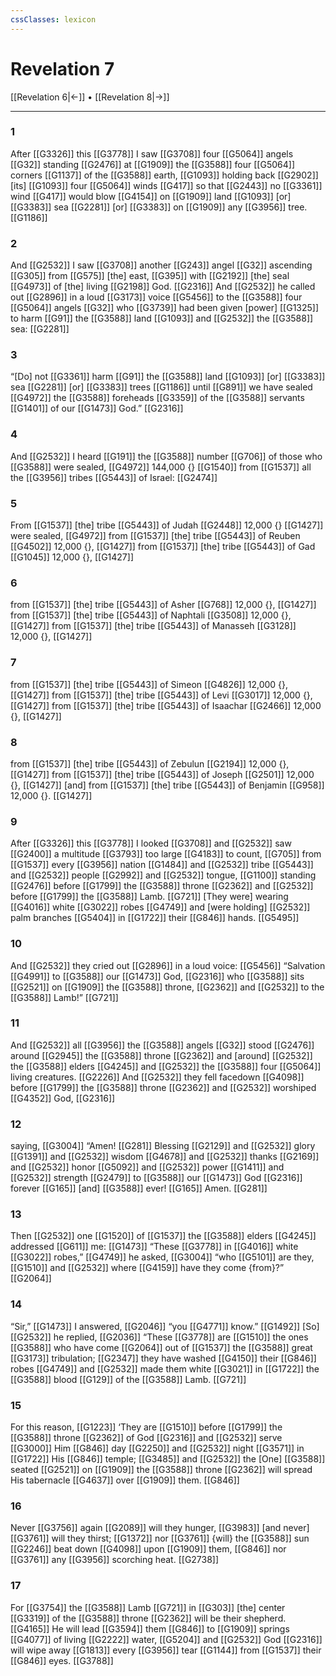 ```yaml
---
cssClasses: lexicon
---
```


# Revelation 7

[[Revelation 6|←]] • [[Revelation 8|→]]

---

### 1
After [[G3326]] this [[G3778]] I saw [[G3708]] four [[G5064]] angels [[G32]] standing [[G2476]] at [[G1909]] the [[G3588]] four [[G5064]] corners [[G1137]] of the [[G3588]] earth, [[G1093]] holding back [[G2902]] [its] [[G1093]] four [[G5064]] winds [[G417]] so that [[G2443]] no [[G3361]] wind [[G417]] would blow [[G4154]] on [[G1909]] land [[G1093]] [or] [[G3383]] sea [[G2281]] [or] [[G3383]] on [[G1909]] any [[G3956]] tree. [[G1186]]

### 2
And [[G2532]] I saw [[G3708]] another [[G243]] angel [[G32]] ascending [[G305]] from [[G575]] [the] east, [[G395]] with [[G2192]] [the] seal [[G4973]] of [the] living [[G2198]] God. [[G2316]] And [[G2532]] he called out [[G2896]] in a loud [[G3173]] voice [[G5456]] to the [[G3588]] four [[G5064]] angels [[G32]] who [[G3739]] had been given [power] [[G1325]] to harm [[G91]] the [[G3588]] land [[G1093]] and [[G2532]] the [[G3588]] sea: [[G2281]]

### 3
“[Do] not [[G3361]] harm [[G91]] the [[G3588]] land [[G1093]] [or] [[G3383]] sea [[G2281]] [or] [[G3383]] trees [[G1186]] until [[G891]] we have sealed [[G4972]] the [[G3588]] foreheads [[G3359]] of the [[G3588]] servants [[G1401]] of our [[G1473]] God.” [[G2316]]

### 4
And [[G2532]] I heard [[G191]] the [[G3588]] number [[G706]] of those who [[G3588]] were sealed, [[G4972]] 144,000 {} [[G1540]] from [[G1537]] all the [[G3956]] tribes [[G5443]] of Israel: [[G2474]]

### 5
From [[G1537]] [the] tribe [[G5443]] of Judah [[G2448]] 12,000 {} [[G1427]] were sealed, [[G4972]] from [[G1537]] [the] tribe [[G5443]] of Reuben [[G4502]] 12,000 {}, [[G1427]] from [[G1537]] [the] tribe [[G5443]] of Gad [[G1045]] 12,000 {}, [[G1427]]

### 6
from [[G1537]] [the] tribe [[G5443]] of Asher [[G768]] 12,000 {}, [[G1427]] from [[G1537]] [the] tribe [[G5443]] of Naphtali [[G3508]] 12,000 {}, [[G1427]] from [[G1537]] [the] tribe [[G5443]] of Manasseh [[G3128]] 12,000 {}, [[G1427]]

### 7
from [[G1537]] [the] tribe [[G5443]] of Simeon [[G4826]] 12,000 {}, [[G1427]] from [[G1537]] [the] tribe [[G5443]] of Levi [[G3017]] 12,000 {}, [[G1427]] from [[G1537]] [the] tribe [[G5443]] of Isaachar [[G2466]] 12,000 {}, [[G1427]]

### 8
from [[G1537]] [the] tribe [[G5443]] of Zebulun [[G2194]] 12,000 {}, [[G1427]] from [[G1537]] [the] tribe [[G5443]] of Joseph [[G2501]] 12,000 {}, [[G1427]] [and] from [[G1537]] [the] tribe [[G5443]] of Benjamin [[G958]] 12,000 {}. [[G1427]]

### 9
After [[G3326]] this [[G3778]] I looked [[G3708]] and [[G2532]] saw [[G2400]] a multitude [[G3793]] too large [[G4183]] to count, [[G705]] from [[G1537]] every [[G3956]] nation [[G1484]] and [[G2532]] tribe [[G5443]] and [[G2532]] people [[G2992]] and [[G2532]] tongue, [[G1100]] standing [[G2476]] before [[G1799]] the [[G3588]] throne [[G2362]] and [[G2532]] before [[G1799]] the [[G3588]] Lamb. [[G721]] [They were] wearing [[G4016]] white [[G3022]] robes [[G4749]] and [were holding] [[G2532]] palm branches [[G5404]] in [[G1722]] their [[G846]] hands. [[G5495]]

### 10
And [[G2532]] they cried out [[G2896]] in a loud voice: [[G5456]] “Salvation [[G4991]] to [[G3588]] our [[G1473]] God, [[G2316]] who [[G3588]] sits [[G2521]] on [[G1909]] the [[G3588]] throne, [[G2362]] and [[G2532]] to the [[G3588]] Lamb!” [[G721]]

### 11
And [[G2532]] all [[G3956]] the [[G3588]] angels [[G32]] stood [[G2476]] around [[G2945]] the [[G3588]] throne [[G2362]] and [around] [[G2532]] the [[G3588]] elders [[G4245]] and [[G2532]] the [[G3588]] four [[G5064]] living creatures. [[G2226]] And [[G2532]] they fell facedown [[G4098]] before [[G1799]] the [[G3588]] throne [[G2362]] and [[G2532]] worshiped [[G4352]] God, [[G2316]]

### 12
saying, [[G3004]] “Amen! [[G281]] Blessing [[G2129]] and [[G2532]] glory [[G1391]] and [[G2532]] wisdom [[G4678]] and [[G2532]] thanks [[G2169]] and [[G2532]] honor [[G5092]] and [[G2532]] power [[G1411]] and [[G2532]] strength [[G2479]] to [[G3588]] our [[G1473]] God [[G2316]] forever [[G165]] [and] [[G3588]] ever! [[G165]] Amen. [[G281]]

### 13
Then [[G2532]] one [[G1520]] of [[G1537]] the [[G3588]] elders [[G4245]] addressed [[G611]] me: [[G1473]] “These [[G3778]] in [[G4016]] white [[G3022]] robes,” [[G4749]] he asked, [[G3004]] “who [[G5101]] are they, [[G1510]] and [[G2532]] where [[G4159]] have they come {from}?” [[G2064]]

### 14
“Sir,” [[G1473]] I answered, [[G2046]] “you [[G4771]] know.” [[G1492]] [So] [[G2532]] he replied, [[G2036]] “These [[G3778]] are [[G1510]] the ones [[G3588]] who have come [[G2064]] out of [[G1537]] the [[G3588]] great [[G3173]] tribulation; [[G2347]] they have washed [[G4150]] their [[G846]] robes [[G4749]] and [[G2532]] made them white [[G3021]] in [[G1722]] the [[G3588]] blood [[G129]] of the [[G3588]] Lamb. [[G721]]

### 15
For this reason, [[G1223]] ‘They are [[G1510]] before [[G1799]] the [[G3588]] throne [[G2362]] of God [[G2316]] and [[G2532]] serve [[G3000]] Him [[G846]] day [[G2250]] and [[G2532]] night [[G3571]] in [[G1722]] His [[G846]] temple; [[G3485]] and [[G2532]] the [One] [[G3588]] seated [[G2521]] on [[G1909]] the [[G3588]] throne [[G2362]] will spread His tabernacle [[G4637]] over [[G1909]] them. [[G846]]

### 16
Never [[G3756]] again [[G2089]] will they hunger, [[G3983]] [and never] [[G3761]] will they thirst; [[G1372]] nor [[G3761]] {will} the [[G3588]] sun [[G2246]] beat down [[G4098]] upon [[G1909]] them, [[G846]] nor [[G3761]] any [[G3956]] scorching heat. [[G2738]]

### 17
For [[G3754]] the [[G3588]] Lamb [[G721]] in [[G303]] [the] center [[G3319]] of the [[G3588]] throne [[G2362]] will be their shepherd. [[G4165]] He will lead [[G3594]] them [[G846]] to [[G1909]] springs [[G4077]] of living [[G2222]] water, [[G5204]] and [[G2532]] God [[G2316]] will wipe away [[G1813]] every [[G3956]] tear [[G1144]] from [[G1537]] their [[G846]] eyes. [[G3788]]

